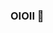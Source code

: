 ### OIOII 👋

<!--
**milena1508/milena1508** is a ✨ _special_ ✨ repository because its `README.md` (this file) appears on your GitHub profile.

Here are some ideas to get you started:

- 🔭 Olá me chamo Milena Cristina
- 🌱 Tenho 15 anos
- 👯 Minha maior qualidade é ser LINDA
- 🤔 Estou cursando o 1 ano do Ensino Médio
- 💬 Falo mais do que faço
- 📫 Me amo e amo meu namorado <3
- 😄 Sou humilde 
-->
